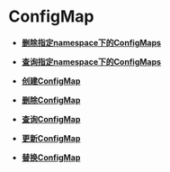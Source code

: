 # ConfigMap<a name="topic_300000000_0"></a>

 

-   **[删除指定namespace下的ConfigMaps](删除指定namespace下的ConfigMaps.md)**  

-   **[查询指定namespace下的ConfigMaps](查询指定namespace下的ConfigMaps.md)**  

-   **[创建ConfigMap](创建ConfigMap.md)**  

-   **[删除ConfigMap](删除ConfigMap.md)**  

-   **[查询ConfigMap](查询ConfigMap.md)**  

-   **[更新ConfigMap](更新ConfigMap.md)**  

-   **[替换ConfigMap](替换ConfigMap.md)**  



